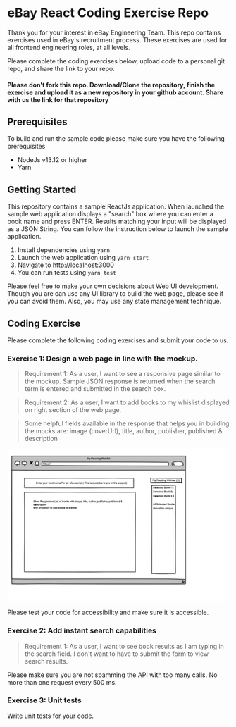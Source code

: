 # eBay React Coding Exercise Repo
Thank you for your interest in eBay Engineering Team. This repo contains exercises used in eBay's recruitment process. These exercises are used for all frontend engineering roles, at all levels.

Please complete the coding exercises below, upload code to a personal git repo, and share the link to your repo.

#### Please don't fork this repo. Download/Clone the repository, finish the exercise and upload it as a new repository in your github account. Share with us the link for that repository

## Prerequisites
To build and run the sample code please make sure you have the following prerequisites
- NodeJs v13.12 or higher
- Yarn

## Getting Started
This repository contains a sample ReactJs application.   When launched the sample web application displays a "search" box where you can enter a book name and press ENTER. Results matching your input will be displayed as a JSON String.
You can follow the instruction below to launch the sample application.
1. Install dependencies using `yarn`
2. Launch the web application using `yarn start`
3. Navigate to [http://localhost:3000](http://localhost:3000)
4. You can run tests using `yarn test`

Please feel free to make your own decisions about Web UI development. Though you are can use any UI library to build the web page, please see if you can avoid them. Also, you may use any state management technique.

## Coding Exercise
Please complete the following coding exercises and submit your code to us.

### Exercise 1: Design a web page in line with the mockup.
> Requirement 1: As a user, I want to see a responsive page similar to the mockup. Sample JSON response is returned when the search term is entered and submitted in the search box.

> Requirement 2: As a user, I want to add books to my whislist displayed on right section of the web page.

> Some helpful fields available in the response that helps you in building the mocks are:  image (coverUrl), title, author, publisher, published & description

![](./mockup.png)

Please test your code for accessibility and make sure it is accessible.

### Exercise 2: Add instant search capabilities
> Requirement 1: As a user, I want to see book results as I am typing in the search field. I don't want to have to submit the form to view search results.

Please make sure you are not spamming the API with too many calls. No more than one request every 500 ms.

### Exercise 3: Unit tests
Write unit tests for your code.

